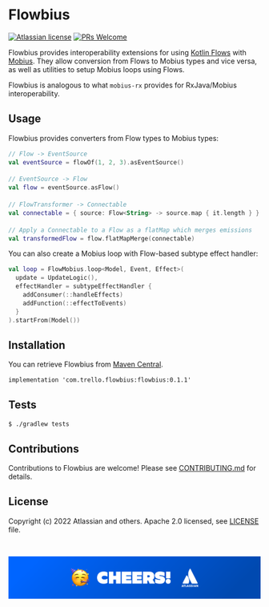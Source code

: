 # Flowbius

[![Atlassian license](https://img.shields.io/badge/license-Apache%202.0-blue.svg?style=flat-square)](LICENSE) [![PRs Welcome](https://img.shields.io/badge/PRs-welcome-brightgreen.svg?style=flat-square)](CONTRIBUTING.md)

Flowbius provides interoperability extensions for using [Kotlin Flows](https://kotlinlang.org/docs/flow.html) with [Mobius](https://github.com/spotify/mobius). They allow conversion from Flows to Mobius types and vice versa, as well as utilities to setup Mobius loops using Flows.

Flowbius is analogous to what `mobius-rx` provides for RxJava/Mobius interoperability.

## Usage

Flowbius provides converters from Flow types to Mobius types:

```kotlin
// Flow -> EventSource
val eventSource = flowOf(1, 2, 3).asEventSource()

// EventSource -> Flow
val flow = eventSource.asFlow()

// FlowTransformer -> Connectable
val connectable = { source: Flow<String> -> source.map { it.length } }.asConnectable()

// Apply a Connectable to a Flow as a flatMap which merges emissions
val transformedFlow = flow.flatMapMerge(connectable)
```

You can also create a Mobius loop with Flow-based subtype effect handler:

```kotlin
val loop = FlowMobius.loop<Model, Event, Effect>(
  update = UpdateLogic(),
  effectHandler = subtypeEffectHandler {
    addConsumer(::handleEffects)
    addFunction(::effectToEvents)
  }
).startFrom(Model())
```

## Installation

You can retrieve Flowbius from [Maven Central](https://search.maven.org/artifact/com.trello.flowbius/flowbius).

```
implementation 'com.trello.flowbius:flowbius:0.1.1'
```

## Tests

```
$ ./gradlew tests
```

## Contributions

Contributions to Flowbius are welcome! Please see [CONTRIBUTING.md](CONTRIBUTING.md) for details. 

## License

Copyright (c) 2022 Atlassian and others.
Apache 2.0 licensed, see [LICENSE](LICENSE) file.

<br/> 

[![With ❤️ from Atlassian](https://raw.githubusercontent.com/atlassian-internal/oss-assets/master/banner-cheers.png)](https://www.atlassian.com)